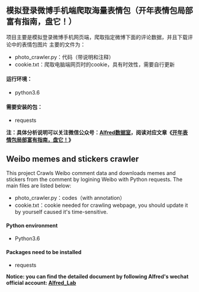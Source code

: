 ## 模拟登录微博手机端爬取海量表情包（开年表情包局部富有指南，盘它！）

项目主要是模拟登录微博手机网页端，爬取指定微博下面的评论数据，并且下载评论中的表情包图片
主要的文件为：
- photo_crawler.py：代码（带说明和注释）
- cookie.txt：爬取电脑端网页时的cookie，具有时效性，需要自行更新

#### 运行环境：
- python3.6

#### 需要安装的包：
- requests

**注：具体分析说明可以关注微信公众号：[Alfred数据室](https://wx1.sinaimg.cn/mw690/007yVcwsgy1g03lo67ikoj30u00f0ta0.jpg)，阅读对应文章《[开年表情包局部富有指南，盘它！](https://mp.weixin.qq.com/s/iTtVXMVdoTBxWHzEzbQH1Q)》**


## Weibo memes and stickers crawler

This project Crawls Weibo comment data and downloads memes and stickers from the comment by logining Weibo with Python requests.
The main files are listed below:
- photo_crawler.py：codes（with annotation）
- cookie.txt：cookie needed for crawling webpage, you should update it by yourself caused it's time-sensitive.


#### Python environment
- Python3.6

#### Packages need to be installed
- requests

**Notice: you can find the detailed document by following Alfred's wechat official account: [Alfred_Lab](https://wx1.sinaimg.cn/mw690/007yVcwsgy1g03lo67ikoj30u00f0ta0.jpg)**
